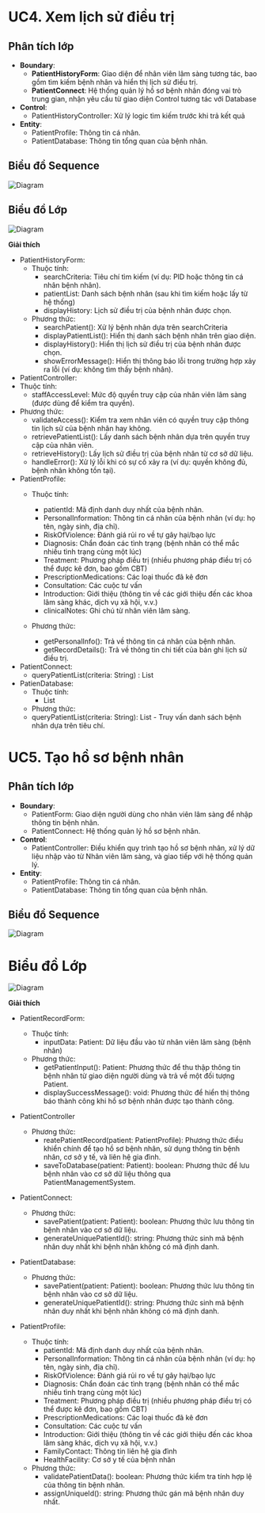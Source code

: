 # UC4. Xem lịch sử điều trị

## Phân tích lớp
- **Boundary**:
  - **PatientHistoryForm**: Giao diện để nhân viên lâm sàng tương tác, bao gồm tìm kiếm bệnh nhân và hiển thị lịch sử điều trị.
  - **PatientConnect**: Hệ thống quản lý hồ sơ bệnh nhân đóng vai trò trung gian, nhận yêu cầu từ giao diện Control tương tác với Database
- **Control**:
  - PatientHistoryController: Xử lý logic tìm kiếm trước khi trả kết quả
- **Entity**:
  - PatientProfile: Thông tin cá nhân.
  - PatientDatabase: Thông tin tổng quan của bệnh nhân.

## Biểu đồ Sequence
![Diagram](https://www.planttext.com/plantuml/png/l9IzJiCm58NtFCKHUryWGgXI4NH2bUZ2wAOfiKWSSAuhCY86Xeg19q204581iJ350qCgtkC-0Q-0Gai9_GSarjZtopdsbxpPbsf2GfE9GaTu56kixGJvjK9Nvdsr1f5WbqIduxHYezf2fsW8ahwYkamerkbMh2F7LoHflDBGSKU6lkF5YdGSJWpKXaz3NqyXQx5IlaSJk4r1eYKItt4-Wg2oCIE2YsR-4E50SlOIeSNsJ0LGHH5dUlCquYkKYxsyR-1nTcT0gp6_falaKHaNjS2aR4yLg00T8XtpdUzRIyEVdLqqjKdHvUnMWOByMUs3f9ePvfEoNgdCmd1sWoxRataOXCM5uyY81VLAx76_dO2pnwNfHbAK2JFEVZk_MaegNsI9Ddg1YxeSddR0jhTAsSLQrGAsvnF3WmksfpZs8uHiUrw0XEqZ1XUIxOa1QRQzlrWNSdQRhep-9_dcnW6nlOVtUbMiNQBDzWcXP7jcVYhcBnely74fhV4h8tzquqlrd4yRIZcTRMZbQf3ldq_LL-tYB_yE003__mC0)


## Biểu đồ Lớp

![Diagram](https://www.planttext.com/plantuml/png/l9CzQWCn48LxdKAbNPZqMmH3Gi15mEJd06FjH1R8euqqCfYGAaT94GW4KgIo2nU6t6DFa2k4zQuSUxs5gwWJyzvyJoFfPxKU1WRFSMQ5iX2270CR9Bv1vNn-vVnCFWbPBOtSr4PKHExriwGTU_TWBDQot8J2mk8sAeKXN6C8eB4Ipvt9nRCun5muOk-iHPymoYCm7gJe5VMk3UndSkASHQ3Q6c2ET-uI62OGy0HNHnf2nIbArQ-fd1f18w47ndioZp6PHtbr_i3Ua3vYfhZ_2cqQDSmvM9F_3RrAr6in80IZgGQCMft5yPCP3CuxRZYJkbnz6BdOl4UfokLRJDOzqQ5rUnsPLDEuA5Sl9DcKotNHtM6htRFl9fjrw7V5FKEQIYRjzsSyOrykNoLFDr-a9HiIOeYKLp_b5m00__y30000)

**Giải thích**
- PatientHistoryForm:
  - Thuộc tính:
    - searchCriteria: Tiêu chí tìm kiếm (ví dụ: PID hoặc thông tin cá nhân bệnh nhân).
    - patientList: Danh sách bệnh nhân (sau khi tìm kiếm hoặc lấy từ hệ thống)
    - displayHistory: Lịch sử điều trị của bệnh nhân được chọn.
  -	Phương thức:
    -	searchPatient(): Xử lý bệnh nhân dựa trên searchCriteria
    -	displayPatientList(): Hiển thị danh sách bệnh nhân trên giao diện.
    -	displayHistory(): Hiển thị lịch sử điều trị của bệnh nhân được chọn.
    -	showErrorMessage(): Hiển thị thông báo lỗi trong trường hợp xảy ra lỗi (ví dụ: không tìm thấy bệnh nhân).
-	PatientController:
  -	Thuộc tính:
    -	staffAccessLevel: Mức độ quyền truy cập của nhân viên lâm sàng (được dùng để kiểm tra quyền).
  -	Phương thức:
    - validateAccess(): Kiểm tra xem nhân viên có quyền truy cập thông tin lịch sử của bệnh nhân hay không.
    - retrievePatientList(): Lấy danh sách bệnh nhân dựa trên quyền truy cập của nhân viên.
    - retrieveHistory(): Lấy lịch sử điều trị của bệnh nhân từ cơ sở dữ liệu.
    - handleError(): Xử lý lỗi khi có sự cố xảy ra (ví dụ: quyền không đủ, bệnh nhân không tồn tại).
- PatientProfile:
  - Thuộc tính:
    - patientId: Mã định danh duy nhất của bệnh nhân.
    - PersonalInformation: Thông tin cá nhân của bệnh nhân (ví dụ: họ tên, ngày sinh, địa chỉ).
    - RiskOfViolence: Đánh giá rủi ro về tự gây hại/bạo lực
    - Diagnosis: Chẩn đoán các tình trạng (bệnh nhân có thể mắc nhiều tình trạng cùng một lúc)
    - Treatment: Phương pháp điều trị (nhiều phương pháp điều trị có thể được kê đơn, bao gồm CBT)
    - PrescriptionMedications: Các loại thuốc đã kê đơn
    - Consultation: Các cuộc tư vấn
    - Introduction: Giới thiệu (thông tin về các giới thiệu đến các khoa lâm sàng khác, dịch vụ xã hội, v.v.)
    - clinicalNotes: Ghi chú từ nhân viên lâm sàng.
    
  - Phương thức:
    - getPersonalInfo(): Trả về thông tin cá nhân của bệnh nhân.
    - getRecordDetails(): Trả về thông tin chi tiết của bản ghi lịch sử điều trị.
- PatientConnect:
  + queryPatientList(criteria: String) : List<PatientProfile>
- PatienDatabase:
  - Thuộc tính:
    - List<PatientProfile>
  - Phương thức:
  - queryPatientList(criteria: String): List<PatientProfile> - Truy vấn danh sách bệnh nhân dựa trên tiêu chí.

# UC5. Tạo hồ sơ bệnh nhân
## Phân tích lớp
- **Boundary**:
  - PatientForm: Giao diện người dùng cho nhân viên lâm sàng để nhập thông tin bệnh nhân.
  - PatientConnect: Hệ thống quản lý hồ sơ bệnh nhân.
- **Control**:
  - PatientController: Điều khiển quy trình tạo hồ sơ bệnh nhân, xử lý dữ liệu nhập vào từ Nhân viên lâm sàng, và giao tiếp với hệ thống quản lý.
- **Entity**:
  - PatientProfile: Thông tin cá nhân.
  - PatientDatabase: Thông tin tổng quan của bệnh nhân.


## Biểu đồ Sequence
![Diagram](https://www.planttext.com/plantuml/png/l5MxRjim5Dtv5GVP_GCUZ00EcW113QCr2dIaPJeY8f6fH0N8M7J8qB53Xmwrww60qQ13Euc31mBv3tv1Vw6Wv8SaIxRgePCWwfvp3yzzw8zUdSUAHYe90q8z9ICCVFDDlE5cAK1Zl5PqEYLZcOW9ZHumf8epeLunJqQJ5p8ANOnx4YOKLzk0OIIdF634aq95CjWSz_FNW4KEjtkheFjI2EOf5rC-sHDoGHKTqvWLGZT7X6JQqUbb0hjuQVLNt70gCU5MFme8twPFTr2--IrkeBWWsOqwdLv-xIwkkDKV19HlzKTCtSTz3A61Gj_yGcWM65mH0AXa7kIWGa2Ug5Ume8jBgvzuCQZWLgTNSQABQwSjX8fe4LDnS8VRs784k3MqKvDo5DbqWNkht-FMfYk5TuaxKEP7Y5jkqrM8MX6LYxQbATv_fsRTMbrSchae4soBWh4hi0_XUhaeQGtE-FBQb4hSm032WfZXEl_gbMkzProDvIERpcK6Aj66Ld_XfxX_dAc5zmT8_h_p3MAOcEpDyNgQcd9kHgjMT05qRsQoZAmghHlFmk0V7i-tPfd0i-dtn66MOTtjMWnh6vfi0vrTMFqJWTji2Noh5tS8h7uyQz-ZJVGdz6VJ79tIfiUv_hLR3qiQdhOYCfwyHlcs6FbkbMLbstHCZTYQ387LdxbhJppiYkzBCtC1sPyh7ujQfb6URMpc4YhREhxLdn0_pvsGcV3XkG1opiGa2OE_0000__y30000)
# Biểu đồ Lớp
![Diagram](https://www.planttext.com/plantuml/png/l9CzQWCn48LxdKAbNPZqMmH3Gi15mEJd06FjH1R8euqqCfYGAaT94GW4KgIo2nU6t6DFa2k4zQuSUxs5gwWJyzvyJoFfPxKU1WRFSMQ5iX2270CR9Bv1vNn-vVnCFWbPBOtSr4PKHExriwGTU_TWBDQot8J2mk8sAeKXN6C8eB4Ipvt9nRCun5muOk-iHPymoYCm7gJe5VMk3UndSkASHQ3Q6c2ET-uI62OGy0HNHnf2nIbArQ-fd1f18w47ndioZp6PHtbr_i3Ua3vYfhZ_2cqQDSmvM9F_3RrAr6in80IZgGQCMft5yPCP3CuxRZYJkbnz6BdOl4UfokLRJDOzqQ5rUnsPLDEuA5Sl9DcKotNHtM6htRFl9fjrw7V5FKEQIYRjzsSyOrykNoLFDr-a9HiIOeYKLp_b5m00__y30000)

**Giải thích**
- PatientRecordForm:
  - Thuộc tính:
    - inputData: Patient: Dữ liệu đầu vào từ nhân viên lâm sàng (bệnh nhân)
  - Phương thức:
    - getPatientInput(): Patient: Phương thức để thu thập thông tin bệnh nhân từ giao diện người dùng và trả về một đối tượng Patient.
    - displaySuccessMessage(): void: Phương thức để hiển thị thông báo thành công khi hồ sơ bệnh nhân được tạo thành công.
- PatientController
  - Phương thức: 
    - reatePatientRecord(patient: PatientProfile): Phương thức điều khiển chính để tạo hồ sơ bệnh nhân, sử dụng thông tin bệnh nhân, cơ sở y tế, và liên hệ gia đình.
    - saveToDatabase(patient: Patient): boolean: Phương thức để lưu bệnh nhân vào cơ sở dữ liệu thông qua PatientManagementSystem.
- PatientConnect:
  - Phương thức:
    - savePatient(patient: Patient): boolean: Phương thức lưu thông tin bệnh nhân vào cơ sở dữ liệu.
    - generateUniquePatientId(): string: Phương thức sinh mã bệnh nhân duy nhất khi bệnh nhân không có mã định danh.
      
- PatientDatabase:
  - Phương thức:
    - savePatient(patient: Patient): boolean: Phương thức lưu thông tin bệnh nhân vào cơ sở dữ liệu.
    - generateUniquePatientId(): string: Phương thức sinh mã bệnh nhân duy nhất khi bệnh nhân không có mã định danh.
      
- PatientProfile:
  - Thuộc tính:
    - patientId: Mã định danh duy nhất của bệnh nhân.
    - PersonalInformation: Thông tin cá nhân của bệnh nhân (ví dụ: họ tên, ngày sinh, địa chỉ).
    - RiskOfViolence: Đánh giá rủi ro về tự gây hại/bạo lực
    - Diagnosis: Chẩn đoán các tình trạng (bệnh nhân có thể mắc nhiều tình trạng cùng một lúc)
    - Treatment: Phương pháp điều trị (nhiều phương pháp điều trị có thể được kê đơn, bao gồm CBT)
    - PrescriptionMedications: Các loại thuốc đã kê đơn
    - Consultation: Các cuộc tư vấn
    - Introduction: Giới thiệu (thông tin về các giới thiệu đến các khoa lâm sàng khác, dịch vụ xã hội, v.v.)
    - FamilyContact: Thông tin liên hệ gia đình
    - HealthFacility: Cơ sở y tế của bệnh nhân
  - Phương thức:
    - validatePatientData(): boolean: Phương thức kiểm tra tính hợp lệ của thông tin bệnh nhân.
    - assignUniqueId(): string: Phương thức gán mã bệnh nhân duy nhất.


